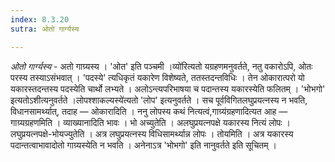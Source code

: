 ```yaml
---
index: 8.3.20
sutra: ओतो गार्ग्यस्य

---
```

_ओतो गार्ग्यस्य_ - अतो गाग्र्यस्य । 'ओत' इति पञ्चमी ।व्यो॑रित्यतो यग्रहणमनुवर्तते, नतु वकारोऽपि, ओतः परस्य तस्याऽसंभवात् । 'पदस्ये' त्यधिकृतं यकारेण विशेष्यते, ततस्तदन्तविधिः । तेन ओकारात्परो यो यकारस्तदन्तस्य पदस्येति चार्थो लभ्यते । अलोऽन्त्यपरिभाषया च पदान्तस्य यकारस्येति फलितम् । 'भोभगो' इत्यतोऽशीत्यनुवर्तते ।लोपश्शाकल्यस्ये॑त्यतो 'लोप' इत्यनुवर्तते । सच पूर्वविगितलघुप्रयत्नस्य न भवति, विधानसामर्थ्यात्, तदाह — ओकारादिति । ननु लोपस्य कथं नित्यत्वं,गाग्र्य॑ग्रहणादित्यत आह — गाग्र्यग्रहणमिति । व्याख्यानादिति भावः । भो अच्युतेति । अलघुप्रयत्नपक्षे यकारस्य नित्यं लोपः । लघुप्रयत्नपक्षे-भोयज्युतेति । अत्र लघुप्रयत्नस्य विधिसामर्थ्यान्न लोपः । तोयमिति । अत्र यकारस्य पदान्तत्वाभावादोतो गाग्र्यस्येति न भवति । अनेनाऽत्र 'भोभगो' इति नानुवर्तते इति सूचितम् ।